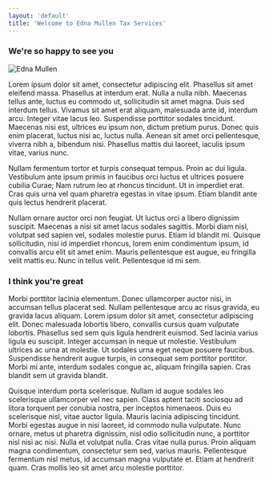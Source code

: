 ```yaml
---
layout: 'default'
title: 'Welcome to Edna Mullen Tax Services'
---
```


### We're so happy to see you

![Edna Mullen](/edna-mullen-taxes/edna-mullen.jpg "Edna Mullen")

Lorem ipsum dolor sit amet, consectetur adipiscing elit. Phasellus sit
amet eleifend massa. Phasellus at interdum erat. Nulla a nulla nibh.
Maecenas tellus ante, luctus eu commodo ut, sollicitudin sit amet magna.
Duis sed interdum tellus. Vivamus sit amet erat aliquam, malesuada ante
id, interdum arcu. Integer vitae lacus leo. Suspendisse porttitor
sodales tincidunt. Maecenas nisi est, ultrices eu ipsum non, dictum
pretium purus. Donec quis enim placerat, luctus nisi ac, luctus nulla.
Aenean sit amet orci pellentesque, viverra nibh a, bibendum nisi.
Phasellus mattis dui laoreet, iaculis ipsum vitae, varius nunc.

Nullam fermentum tortor et turpis consequat tempus. Proin ac dui ligula.
Vestibulum ante ipsum primis in faucibus orci luctus et ultrices posuere
cubilia Curae; Nam rutrum leo at rhoncus tincidunt. Ut in imperdiet
erat. Cras quis urna vel quam pharetra egestas in vitae ipsum. Etiam
blandit ante quis lectus hendrerit placerat.

Nullam ornare auctor orci non feugiat. Ut luctus orci a libero dignissim
suscipit. Maecenas a nisi sit amet lacus sodales sagittis. Morbi diam
nisl, volutpat sed sapien vel, sodales molestie purus. Etiam id blandit
mi. Quisque sollicitudin, nisi id imperdiet rhoncus, lorem enim
condimentum ipsum, id convallis arcu elit sit amet enim. Mauris
pellentesque est augue, eu fringilla velit mattis eu. Nunc in tellus
velit. Pellentesque id mi sem.

### I think you're great

Morbi porttitor lacinia elementum. Donec ullamcorper auctor nisi, in
accumsan tellus placerat sed. Nullam pellentesque arcu ac risus gravida,
eu gravida lacus aliquam. Lorem ipsum dolor sit amet, consectetur
adipiscing elit. Donec malesuada lobortis libero, convallis cursus quam
vulputate lobortis. Phasellus sed sem quis ligula hendrerit euismod. Sed
lacinia varius ligula eu suscipit. Integer accumsan in neque ut
molestie. Vestibulum ultrices ac urna at molestie. Ut sodales urna eget
neque posuere faucibus. Suspendisse hendrerit augue turpis, in consequat
sem porttitor porttitor. Morbi mi ante, interdum sodales congue ac,
aliquam fringilla sapien. Cras blandit sem ut gravida blandit.

Quisque interdum porta scelerisque. Nullam id augue sodales leo
scelerisque ullamcorper vel nec sapien. Class aptent taciti sociosqu ad
litora torquent per conubia nostra, per inceptos himenaeos. Duis eu
scelerisque nisl, vitae auctor ligula. Mauris lacinia adipiscing
tincidunt. Morbi egestas augue in nisi laoreet, id commodo nulla
vulputate. Nunc ornare, metus ut pharetra dignissim, nisl odio
sollicitudin nunc, a porttitor nisl nisi ac nisi. Nulla et volutpat
nulla. Cras vitae nulla purus. Proin aliquam magna condimentum,
consectetur sem sed, varius mauris. Pellentesque fermentum nisl metus,
id accumsan magna vulputate et. Etiam at hendrerit quam. Cras mollis leo
sit amet arcu molestie porttitor.
